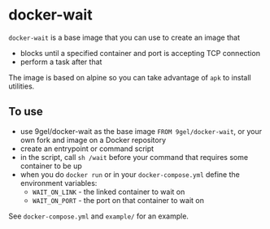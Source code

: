 docker-wait
===========

`docker-wait` is a base image that you can use to create an image that

- blocks until a specified container and port is accepting TCP connection
- perform a task after that

The image is based on alpine so you can take advantage of `apk` to install
utilities.

To use
------

- use 9gel/docker-wait as the base image `FROM 9gel/docker-wait`, or your own fork and image on a Docker repository
- create an entrypoint or command script
- in the script, call `sh /wait` before your command that requires some container to be up
- when you do `docker run` or in your `docker-compose.yml` define the environment variables:
  - `WAIT_ON_LINK` - the linked container to wait on
  - `WAIT_ON_PORT` - the port on that container to wait on

See `docker-compose.yml` and `example/` for an example.
